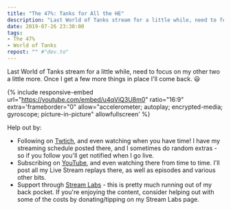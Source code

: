 ```yaml
---
title: "The 47%: Tanks for All the HE"
description: "Last World of Tanks stream for a little while, need to focus on my other two a little more. Once I get a few more things in place I'll come back. :smiley:"
date: 2019-07-26 23:30:00
tags:
- The 47%
- World of Tanks
repost: "" #"dev.to"
---
```


Last World of Tanks stream for a little while, need to focus on my other two a little more. Once I get a few more things in place I'll come back. :smiley:

<!--more-->

{% include responsive-embed url="https://youtube.com/embed/u4qViQ3U8m0" ratio="16:9" extra='frameborder="0" allow="accelerometer; autoplay; encrypted-media; gyroscope; picture-in-picture" allowfullscreen' %}

Help out by:
 * Following on [Twtich](https://twitch.tv/AnonJr_Live), and even watching when you have time! I have my streaming schedule posted there, and I sometimes do random extras - so if you follow you'll get notified when I go live.
 * Subscribing on [YouTube](http://www.youtube.com/channel/UCXafqhKHbkSUIrq0LAuu0tw), and even watching there from time to time. I'll post all my Live Stream replays there, as well as episodes and various other bits.
 * Support through [Stream Labs](https://streamlabs.com/anonjr_live) - this is pretty much running out of my back pocket. If you're enjoying the content, consider helping out with some of the costs by donating/tipping on my Stream Labs page.